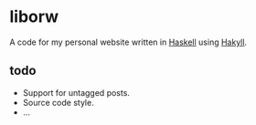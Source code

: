 # liborw
A code for my personal website written in [Haskell][link-haskell] using
[Hakyll][link-hakyll].

## todo

  * Support for untagged posts.
  * Source code style.
  * ...

[link-haskell]: http://www.haskell.org
[link-hakyll]: http://jaspervdj.be/hakyll/index.html
